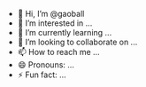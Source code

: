 - 👋 Hi, I’m @gaoball
- 👀 I’m interested in ...
- 🌱 I’m currently learning ...
- 💞️ I’m looking to collaborate on ...
- 📫 How to reach me ...
- 😄 Pronouns: ...
- ⚡ Fun fact: ...

<!---
gaoball/gaoball is a ✨ special ✨ repository because its `README.md` (this file) appears on your GitHub profile.
You can click the Preview link to take a look at your changes.
--->
